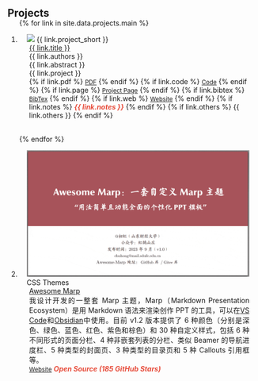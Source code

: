 <h1 id="projects"></h1>

<h2 style="margin: 30px 0px -15px;">Projects<temp style="font-size:15px;"></temp></h2>

<div class="publications">
<ol class="bibliography">

{% for link in site.data.projects.main %}

<li>
<div class="pub-row">
  <div class="col-sm-3 abbr" style="position: relative;padding-right: 15px;padding-left: 15px;">
    <img src="{{ link.image }}" class="teaser img-fluid z-depth-1" style="width=100;height=40%">
            <abbr class="badge">{{ link.project_short }}</abbr>
  </div>
  <div class="col-sm-9" style="position: relative;padding-right: 15px;padding-left: 20px;">
      <div class="title"><a href="{{ link.pdf }}">{{ link.title }}</a></div>
      <div class="author">{{ link.authors }}</div>
      <div class="author">{{ link.abstract }}</div>
      <!-- <div class="periodical"><em>{{ link.project }}</em> -->
      <div class="periodical" style="text-align: justify;">{{ link.project }}
      </div>
    <div class="links">
      {% if link.pdf %} 
      <a href="{{ link.pdf }}" class="btn btn-sm z-depth-0" role="button" target="_blank" style="font-size:12px;">PDF</a>
      {% endif %}
      {% if link.code %} 
      <a href="{{ link.code }}" class="btn btn-sm z-depth-0" role="button" target="_blank" style="font-size:12px;">Code</a>
      {% endif %}
      {% if link.page %} 
      <a href="{{ link.page }}" class="btn btn-sm z-depth-0" role="button" target="_blank" style="font-size:12px;">Project Page</a>
      {% endif %}
      {% if link.bibtex %} 
      <a href="{{ link.bibtex }}" class="btn btn-sm z-depth-0" role="button" target="_blank" style="font-size:12px;">BibTex</a>
      {% endif %}
      {% if link.web %} 
      <a href="{{ link.web }}" class="btn btn-sm z-depth-0" role="button" target="_blank" style="font-size:12px;">Website</a>
      {% endif %}
      {% if link.notes %}
      <strong> <i style="color:#e74d3c">{{ link.notes }}</i></strong>
      <!-- <strong style="color:#e74d3c">{{ link.notes }}</strong> -->
      {% endif %}
      {% if link.others %} 
      {{ link.others }}
      {% endif %}
    </div>
  </div>
</div>
</li>

<br>

{% endfor %}


<li>
<div class="pub-row">
  <div class="col-sm-3 abbr" style="position: relative;padding-right: 15px;padding-left: 15px;">
    <img src="./assets/img/AwesomeMarp.gif" class="teaser img-fluid z-depth-1">
            <abbr class="badge">CSS Themes</abbr>
  </div>
  <div class="col-sm-9" style="position: relative;padding-right: 15px;padding-left: 20px;">
      <div class="title"><a href="https://github.com/favourhong/Awesome-Marp">Awesome Marp</a></div>
      <div class="author"></div>
      <div class="periodical" style="text-align: justify;">我设计开发的一整套 Marp 主题，Marp（Markdown Presentation Ecosystem）是用 Markdown 语法来渲染创作 PPT 的工具，可以在<a href="https://marketplace.visualstudio.com/items?itemName=marp-team.marp-vscode">VS Code</a>和<a href="https://obsidian.md/">Obsidian</a>中使用。目前 v1.2 版本提供了 6 种颜色（分别是深色、绿色、蓝色、红色、紫色和棕色）和 30 种自定义样式，包括 6 种不同形式的页面分栏、4 种非嵌套列表的分栏、类似 Beamer 的导航进度栏、5 种类型的封面页、3 种类型的目录页和 5 种 Callouts 引用框等。</div>
    <div class="links">
      <!-- <a href="" class="btn btn-sm z-depth-0" role="button" target="_blank" style="font-size:12px;">PDF</a> -->
      <!-- <a href="https://github.com/yaoyao-liu/meta-transfer-learning" class="btn btn-sm z-depth-0" role="button" target="_blank" style="font-size:12px;">Code</a> -->
      <a href="https://github.com/favourhong/Awesome-Marp" class="btn btn-sm z-depth-0" role="button" target="_blank" style="font-size:12px;">Website</a>
      <strong><i style="color:#e74d3c">Open Source (185 GitHub Stars)</i></strong>
    </div>
  </div>
</div>
</li>

</ol>
</div>
